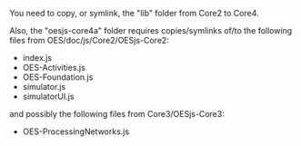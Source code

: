 You need to copy, or symlink, the "lib" folder from Core2 to Core4.

Also, the "oesjs-core4a" folder requires copies/symlinks of/to the following files from OES/doc/js/Core2/OESjs-Core2:

* index.js
* OES-Activities.js
* OES-Foundation.js
* simulator.js
* simulatorUI.js

and possibly the following files from Core3/OESjs-Core3:

* OES-ProcessingNetworks.js